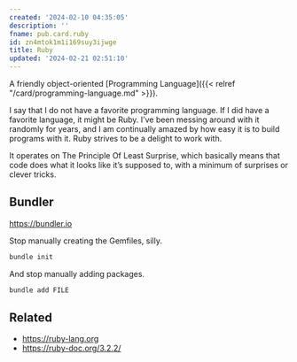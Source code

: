 ```yaml
---
created: '2024-02-10 04:35:05'
description: ''
fname: pub.card.ruby
id: zn4mtok1m1i169suy3ijwge
title: Ruby
updated: '2024-02-21 02:51:10'
---
```


A friendly object-oriented [Programming Language]({{< relref "/card/programming-language.md" >}}).

I say that I do not have a favorite programming language. If I did have a favorite language, it might be Ruby. I’ve been messing around with it randomly for years, and I am continually amazed by how easy it is to build programs with it. Ruby strives to be a delight to work with.

It operates on The Principle Of Least Surprise, which basically means that code does what it looks like it’s supposed to, with a minimum of surprises or clever tricks.

## Bundler

<https://bundler.io>

Stop manually creating the Gemfiles, silly.

```bash
bundle init
```

And stop manually adding packages.

```bash
bundle add FILE
```

## Related

- <https://ruby-lang.org>
- <https://ruby-doc.org/3.2.2/>